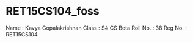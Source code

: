 # RET15CS104_foss
Name : Kavya Gopalakrishnan
Class : S4 CS Beta
Roll No. : 38
Reg No. : RET15CS104
